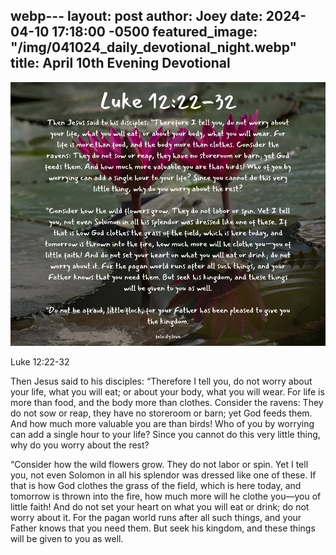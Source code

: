 webp---
layout: post
author: Joey
date: 2024-04-10 17:18:00 -0500
featured_image: "/img/041024_daily_devotional_night.webp"
title: April 10th Evening Devotional
---

[![April 10th 2024 - Evening Devotional](/img/041024_daily_devotional_night.webp)](/img/041024_daily_devotional_night.webp)

Luke 12:22-32

Then Jesus said to his disciples: “Therefore I tell you, do not worry about your life, what you will eat; or about your body, what you will wear. For life is more than food, and the body more than clothes. Consider the ravens: They do not sow or reap, they have no storeroom or barn; yet God feeds them. And how much more valuable you are than birds! Who of you by worrying can add a single hour to your life? Since you cannot do this very little thing, why do you worry about the rest?

“Consider how the wild flowers grow. They do not labor or spin. Yet I tell you, not even Solomon in all his splendor was dressed like one of these. If that is how God clothes the grass of the field, which is here today, and tomorrow is thrown into the fire, how much more will he clothe you—you of little faith! And do not set your heart on what you will eat or drink; do not worry about it. For the pagan world runs after all such things, and your Father knows that you need them. But seek his kingdom, and these things will be given to you as well.


